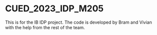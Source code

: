 # CUED_2023_IDP_M205
This is for the IB IDP project. The code is developed by Bram and Vivian with the help from the rest of the team.